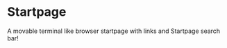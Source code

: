 Startpage
=========

A movable terminal like browser startpage with links and Startpage search bar!

